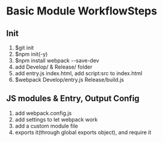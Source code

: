 # Basic Module WorkflowSteps

## Init
1. $git init
2. $npm init(-y)
3. $npm install webpack --save-dev
4. add Develop/ & Release/ folder
5. add entry.js index.html, add script:src to index.html
6. $webpack Develop/entry.js Release/build.js

## JS modules & Entry, Output Config
1. add webpack.config.js
2. add settings to let webpack work
3. add a custom module file
4. exports it(through global exports object), and require it
